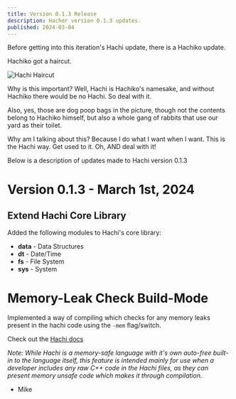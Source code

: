 ```yaml
---
title: Version 0.1.3 Release
description: Hacher version 0.1.3 updates.
published: 2024-03-04
---
```


Before getting into this iteration's Hachi update, there is a Hachiko update.

Hachiko got a haircut.

![Hachi Haircut](/hachi_groomed_2024-0201.jpeg "Hachi Got Haircut!")

Why is this important?
Well, Hachi is Hachiko's namesake, and without Hachiko there would be no Hachi. So deal with it.

Also, yes, those are dog poop bags in the picture, though not the contents belong to Hachiko himself, but also a whole gang of rabbits that use our yard as their toilet.

Why am I talking about this?
Because I do what I want when I want. This is the Hachi way. Get used to it. Oh, AND deal with it!

Below is a description of updates made to Hachi version 0.1.3

# Version 0.1.3 - March 1st, 2024

## Extend Hachi Core Library
Added the following modules to Hachi's core library:
- **data** - Data Structures
- **dt** - Date/Time
- **fs** - File System
- **sys** - System

# Memory-Leak Check Build-Mode
Implemented a way of compiling which checks for any memory leaks present in the hachi code using the `-mem` flag/switch.

Check out the [Hachi docs](https://takkotheboss.github.io/docs/howto/use/#-mem)

*Note: While Hachi is a memory-safe language with it's own auto-free built-in to the language itself, this feature is intended mainly for use when a developer includes any raw C++ code in the Hachi files, as they can present memory unsafe code which makes it through compilation.*

- Mike
